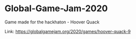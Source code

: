 # Global-Game-Jam-2020
Game made for the hackhaton - Hoover Quack

Link: https://globalgamejam.org/2020/games/hoover-quack-9
